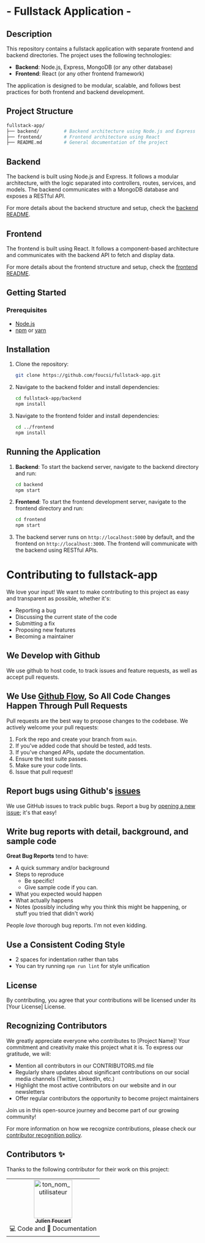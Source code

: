 # - Fullstack Application - 

## Description

This repository contains a fullstack application with separate frontend and backend directories. The project uses the following technologies:

- **Backend**: Node.js, Express, MongoDB (or any other database)
- **Frontend**: React (or any other frontend framework)

The application is designed to be modular, scalable, and follows best practices for both frontend and backend development.

## Project Structure

```bash
fullstack-app/
├── backend/         # Backend architecture using Node.js and Express
├── frontend/        # Frontend architecture using React
├── README.md        # General documentation of the project
```

## Backend

The backend is built using Node.js and Express. It follows a modular architecture, with the logic separated into controllers, routes, services, and models. The backend communicates with a MongoDB database and exposes a RESTful API.

For more details about the backend structure and setup, check the [backend README](./backend/README.md).

## Frontend

The frontend is built using React. It follows a component-based architecture and communicates with the backend API to fetch and display data.

For more details about the frontend structure and setup, check the [frontend README](./frontend/README.md).

## Getting Started

### Prerequisites

- [Node.js](https://nodejs.org/)
- [npm](https://www.npmjs.com/) or [yarn](https://yarnpkg.com/)

## Installation

1. Clone the repository:

    ```bash
    git clone https://github.com/foucsi/fullstack-app.git
    ```

2. Navigate to the backend folder and install dependencies:

    ```bash
    cd fullstack-app/backend
    npm install
    ```

3. Navigate to the frontend folder and install dependencies:

    ```bash
    cd ../frontend
    npm install
    ```
## Running the Application

1. **Backend**: To start the backend server, navigate to the backend directory and run:

    ```bash
    cd backend
    npm start
    ```

2. **Frontend**: To start the frontend development server, navigate to the frontend directory and run:

    ```bash
    cd frontend
    npm start
    ```

3. The backend server runs on `http://localhost:5000` by default, and the frontend on `http://localhost:3000`. The frontend will communicate with the backend using RESTful APIs.

# Contributing to fullstack-app

We love your input! We want to make contributing to this project as easy and transparent as possible, whether it's:

- Reporting a bug
- Discussing the current state of the code
- Submitting a fix
- Proposing new features
- Becoming a maintainer

## We Develop with Github

We use github to host code, to track issues and feature requests, as well as accept pull requests.

## We Use [Github Flow](https://guides.github.com/introduction/flow/index.html), So All Code Changes Happen Through Pull Requests

Pull requests are the best way to propose changes to the codebase. We actively welcome your pull requests:

1. Fork the repo and create your branch from `main`.
2. If you've added code that should be tested, add tests.
3. If you've changed APIs, update the documentation.
4. Ensure the test suite passes.
5. Make sure your code lints.
6. Issue that pull request!

## Report bugs using Github's [issues](https://github.com/yourproject/yourrepository/issues)

We use GitHub issues to track public bugs. Report a bug by [opening a new issue](https://github.com/yourproject/yourrepository/issues/new); it's that easy!

## Write bug reports with detail, background, and sample code

**Great Bug Reports** tend to have:

- A quick summary and/or background
- Steps to reproduce
   - Be specific!
   - Give sample code if you can.
- What you expected would happen
- What actually happens
- Notes (possibly including why you think this might be happening, or stuff you tried that didn't work)

People *love* thorough bug reports. I'm not even kidding.

## Use a Consistent Coding Style

* 2 spaces for indentation rather than tabs
* You can try running `npm run lint` for style unification

## License

By contributing, you agree that your contributions will be licensed under its [Your License] License.

## Recognizing Contributors

We greatly appreciate everyone who contributes to [Project Name]! Your commitment and creativity make this project what it is. To express our gratitude, we will:

- Mention all contributors in our CONTRIBUTORS.md file
- Regularly share updates about significant contributions on our social media channels (Twitter, LinkedIn, etc.)
- Highlight the most active contributors on our website and in our newsletters
- Offer regular contributors the opportunity to become project maintainers

Join us in this open-source journey and become part of our growing community!

For more information on how we recognize contributions, please check our [contributor recognition policy](link_to_policy).

## Contributors ✨

Thanks to the following contributor for their work on this project:

<table>
  <tr>
    <td align="center">
      <a href="https://github.com/foucsi">
        <img src="https://avatars.githubusercontent.com/foucsi?v=4" width="100px;" alt="ton_nom_utilisateur"/>
        <br /><sub><b>Julien Foucart</b></sub>
      </a>
      <br />
      💻 Code and 📖 Documentation
    </td>
  </tr>
</table>

